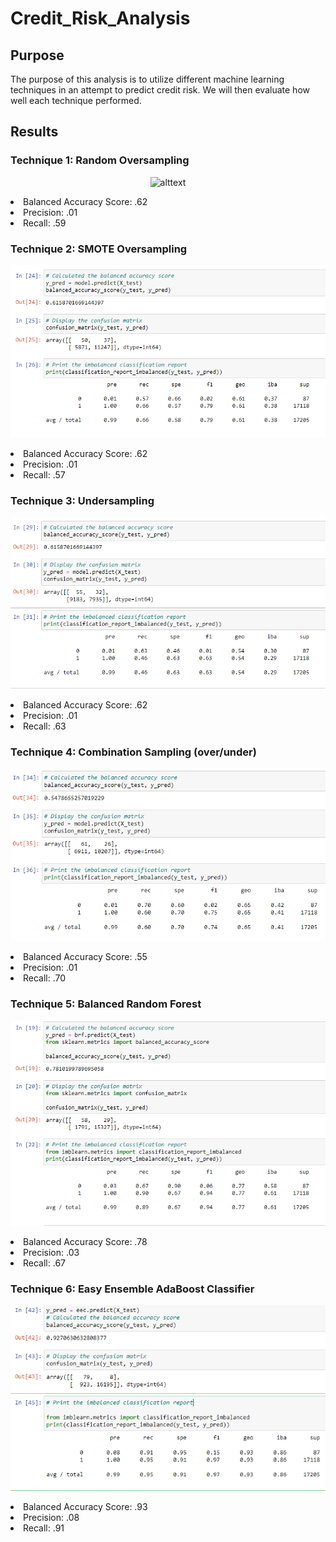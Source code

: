 # Credit_Risk_Analysis

## Purpose

The purpose of this analysis is to utilize different machine learning techniques in an attempt to predict credit risk. We will then evaluate how well each technique performed.

## Results

### Technique 1: Random Oversampling
<p align="center"

![alttext]()

</p>
<li> Balanced Accuracy Score: .62 </li>
<li> Precision: .01 </li>
<li> Recall: .59 </li>

### Technique 2: SMOTE Oversampling
<p align="center"

![alttext](https://github.com/sd2wiebe/Credit_Risk_Analysis/blob/main/2.png)

</p>
<li> Balanced Accuracy Score: .62 </li>
<li> Precision: .01 </li>
<li> Recall: .57 </li>

### Technique 3: Undersampling
<p align="center"

![alttext](https://github.com/sd2wiebe/Credit_Risk_Analysis/blob/main/3.png)

</p>

<li> Balanced Accuracy Score: .62 </li>
<li> Precision: .01 </li>
<li> Recall: .63 </li>

### Technique 4: Combination Sampling (over/under)
<p align="center"

![alttext](https://github.com/sd2wiebe/Credit_Risk_Analysis/blob/main/4.png)

</p>

<li> Balanced Accuracy Score: .55 </li>
<li> Precision: .01 </li>
<li> Recall: .70 </li>

### Technique 5: Balanced Random Forest
<p align="center"

![alttext](https://github.com/sd2wiebe/Credit_Risk_Analysis/blob/main/5.png)

</p>
<li> Balanced Accuracy Score: .78 </li>
<li> Precision: .03 </li>
<li> Recall: .67 </li>

### Technique 6: Easy Ensemble AdaBoost Classifier
<p align="center"

![alttext](https://github.com/sd2wiebe/Credit_Risk_Analysis/blob/main/6.png)

</p>

<li> Balanced Accuracy Score: .93 </li>
<li> Precision: .08 </li>
<li> Recall: .91 </li>
